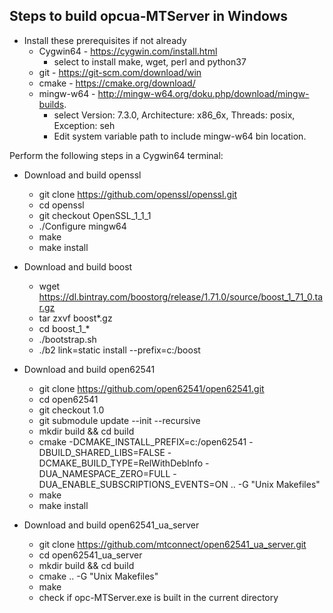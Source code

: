 ## Steps to build opcua-MTServer in Windows

- Install these prerequisites if not already
	- Cygwin64 - https://cygwin.com/install.html
		- select to install make, wget, perl and python37
	- git - https://git-scm.com/download/win
	- cmake - https://cmake.org/download/
	- mingw-w64 - http://mingw-w64.org/doku.php/download/mingw-builds. 
		- select Version: 7.3.0, Architecture: x86_6x, Threads: posix, Exception: seh
		- Edit system variable path to include mingw-w64 bin location. 

Perform the following steps in a Cygwin64 terminal:

- Download and build openssl
	- git clone https://github.com/openssl/openssl.git
	- cd openssl
	- git checkout OpenSSL_1_1_1
	- ./Configure mingw64
	- make
	- make install

- Download and build boost
	- wget https://dl.bintray.com/boostorg/release/1.71.0/source/boost_1_71_0.tar.gz
	- tar zxvf boost*.gz
	- cd boost_1_*
	- ./bootstrap.sh
	- ./b2 link=static install --prefix=c:/boost

- Download and build open62541
	- git clone https://github.com/open62541/open62541.git
	- cd open62541
	- git checkout 1.0
	- git submodule update --init --recursive
	- mkdir build && cd build
	- cmake -DCMAKE_INSTALL_PREFIX=c:/open62541 -DBUILD_SHARED_LIBS=FALSE -DCMAKE_BUILD_TYPE=RelWithDebInfo -DUA_NAMESPACE_ZERO=FULL -DUA_ENABLE_SUBSCRIPTIONS_EVENTS=ON .. -G "Unix Makefiles"
	- make
	- make install

-  Download and build open62541_ua_server
	- git clone https://github.com/mtconnect/open62541_ua_server.git
	- cd open62541_ua_server
	- mkdir build && cd build
	- cmake .. -G "Unix Makefiles"
	- make
	- check if opc-MTServer.exe is built in the current directory


